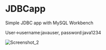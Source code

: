 # JDBCapp
Simple JDBC app with MySQL Workbench 

User->username:javauser, password:java1234

![Screenshot_2](https://user-images.githubusercontent.com/70575515/192275821-7024011f-9a6d-4b0c-9425-d6ad084b7252.png)
